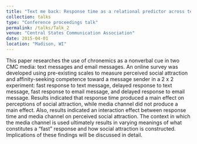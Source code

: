 ```yaml
---
title: "Text me back: Response time as a relational predictor across text and email messages"
collection: talks
type: "Conference proceedings talk"
permalink: /talks/Talk_2
venue: "Central States Communication Association"
date: 2015-04-01
location: "Madison, WI"
---
```


This paper researches the use of chronemics as a nonverbal cue in two CMC media: text messages and email messages. An online survey was developed using pre-existing scales to measure perceived social attraction and affinity-seeking competence toward a message sender in a 2 x 2 experiment: fast response to text message, delayed response to text message, fast response to email message, and delayed response to email message. Results indicated that response time produced a main effect on perceptions of social attraction, while media channel did not produce a main effect. Also, results indicated an interaction effect between response time and media channel on perceived social attraction. The context in which the media channel is used ultimately results in varying meanings of what constitutes a “fast” response and how social attraction is constructed. Implications of these findings will be discussed in detail.  
